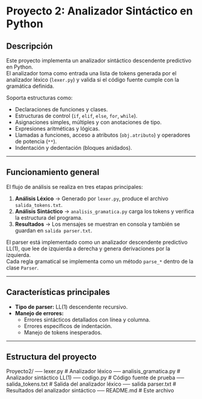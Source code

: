 # Proyecto 2: Analizador Sintáctico en Python

## Descripción

Este proyecto implementa un analizador sintáctico descendente predictivo en Python.  
El analizador toma como entrada una lista de tokens generada por el analizador léxico (`lexer.py`) y valida si el código fuente cumple con la gramática definida.

Soporta estructuras como:
- Declaraciones de funciones y clases.
- Estructuras de control (`if`, `elif`, `else`, `for`, `while`).
- Asignaciones simples, múltiples y con anotaciones de tipo.
- Expresiones aritméticas y lógicas.
- Llamadas a funciones, acceso a atributos (`obj.atributo`) y operadores de potencia (`**`).
- Indentación y dedentación (bloques anidados).

---

## Funcionamiento general

El flujo de análisis se realiza en tres etapas principales:

1. **Análisis Léxico** → Generado por `lexer.py`, produce el archivo `salida_tokens.txt`.
2. **Análisis Sintáctico** → `analisis_gramatica.py` carga los tokens y verifica la estructura del programa.
3. **Resultados** → Los mensajes se muestran en consola y también se guardan en `salida parser.txt`.

El parser está implementado como un analizador descendente predictivo LL(1), que lee de izquierda a derecha y genera derivaciones por la izquierda.  
Cada regla gramatical se implementa como un método `parse_*` dentro de la clase `Parser`.

---

## Características principales

- **Tipo de parser:** LL(1) descendente recursivo.   
- **Manejo de errores:**  
  - Errores sintácticos detallados con línea y columna.  
  - Errores específicos de indentación.  
  - Manejo de tokens inesperados.  

---

## Estructura del proyecto
Proyecto2/
── lexer.py # Analizador léxico
── analisis_gramatica.py # Analizador sintáctico LL(1)
── codigo.py # Código fuente de prueba
── salida_tokens.txt # Salida del analizador léxico
── salida parser.txt # Resultados del analizador sintáctico
── README.md # Este archivo









